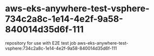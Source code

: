 # aws-eks-anywhere-test-vsphere-734c2a8c-1e14-4e2f-9a58-840014d35d6f-111
repository for use with E2E test job aws-eks-anywhere-test-vsphere:734c2a8c-1e14-4e2f-9a58-840014d35d6f-111
